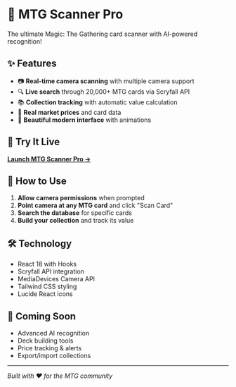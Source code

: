 
# 🔮 MTG Scanner Pro

The ultimate Magic: The Gathering card scanner with AI-powered recognition!

## ✨ Features
- 📷 **Real-time camera scanning** with multiple camera support
- 🔍 **Live search** through 20,000+ MTG cards via Scryfall API  
- 📚 **Collection tracking** with automatic value calculation
- 💎 **Real market prices** and card data
- 🎨 **Beautiful modern interface** with animations

## 🚀 Try It Live
**[Launch MTG Scanner Pro →](https://diceyguy.github.io/mtg-scanner-pro/)**

## 📱 How to Use
1. **Allow camera permissions** when prompted
2. **Point camera at any MTG card** and click "Scan Card"
3. **Search the database** for specific cards
4. **Build your collection** and track its value

## 🛠️ Technology
- React 18 with Hooks
- Scryfall API integration
- MediaDevices Camera API
- Tailwind CSS styling
- Lucide React icons

## 🔮 Coming Soon
- Advanced AI recognition
- Deck building tools
- Price tracking & alerts
- Export/import collections

---
*Built with ❤️ for the MTG community*
